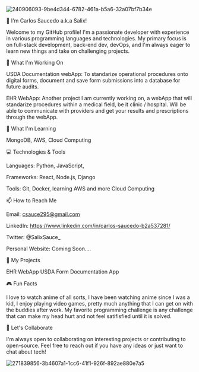 
![240906093-9be4d344-6782-461a-b5a6-32a07bf7b34e](https://github.com/user-attachments/assets/1c349d80-426f-4c07-91e0-24ee95a7b76d)


👋 I'm Carlos Saucedo a.k.a Salix!

Welcome to my GitHub profile! I'm a passionate developer with experience in various programming languages and technologies. My primary focus is on full-stack development, back-end dev, devOps, and I'm always eager to learn new things and take on challenging projects.

🔭 What I'm Working On

USDA Documentation webApp: To standarize operational procedures onto digital forms, document and save form submissions into a database for future audits. 

EHR WebApp: Another project I am currently working on, a webApp that will standarize procedures within a medical field, be it clinic / hospital. Will be able to communicate with providers and get your results and prescriptions through the webApp.

🌱 What I'm Learning

MongoDB, AWS, Cloud Computing

💻 Technologies & Tools

Languages: Python, JavaScript,

Frameworks: React, Node.js, Django

Tools: Git, Docker, learning AWS and more Cloud Computing 

📫 How to Reach Me

Email: csauce295@gmail.com

LinkedIn: https://www.linkedin.com/in/carlos-saucedo-b2a537281/

Twitter: @SalixSauce_

Personal Website: Coming Soon....

💼 My Projects

EHR WebApp
USDA Form Documentation App


🎮 Fun Facts

I love to watch anime of all sorts, I have been watching anime since I was a kid, I enjoy playing video games, pretty much anything that I can get on with the buddies after work. 
My favorite programming challenge is any challenge that can make my head hurt and not feel satifisfied until it is solved.

🚀 Let's Collaborate

I'm always open to collaborating on interesting projects or contributing to open-source. Feel free to reach out if you have any ideas or just want to chat about tech!


![271839856-3b4607a1-1cc6-41f1-926f-892ae880e7a5](https://github.com/user-attachments/assets/0346782a-67a9-4c0c-b398-35f713fe0886)



<!--
**SalixSauce/SalixSauce** is a ✨ _special_ ✨ repository because its `README.md` (this file) appears on your GitHub profile.

Here are some ideas to get you started:


-->
